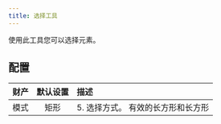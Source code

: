 ```yaml
---
title: 选择工具
---
```


使用此工具您可以选择元素。

## 配置

| 财产 | 默认设置 | 描述                  |
| -: | :--: | :------------------ |
| 模式 |  矩形  | 5. 选择方式。 有效的长方形和长方形 |

